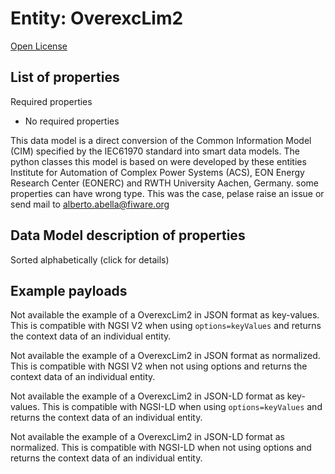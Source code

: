 Entity: OverexcLim2  
===================  
[Open License](https://github.com/smart-data-models//dataModel.EnergyCIM/blob/master/OverexcLim2/LICENSE.md)  

## List of properties  

Required properties  
- No required properties    
This data model is a direct conversion of the Common Information Model (CIM) specified by the IEC61970 standard into smart data models. The python classes this model is based on were developed by these entities Institute for Automation of Complex Power Systems (ACS), EON Energy Research Center (EONERC) and RWTH University Aachen, Germany. some properties can have wrong type. This was the case, pelase raise an issue or send mail to alberto.abella@fiware.org  
## Data Model description of properties  
Sorted alphabetically (click for details)  
## Example payloads    
Not available the example of a OverexcLim2 in JSON format as key-values. This is compatible with NGSI V2 when  using `options=keyValues` and returns the context data of an individual entity.  
Not available the example of a OverexcLim2 in JSON format as normalized. This is compatible with NGSI V2 when not using options and returns the context data of an individual entity.  
Not available the example of a OverexcLim2 in JSON-LD format as key-values. This is compatible with NGSI-LD when  using `options=keyValues` and returns the context data of an individual entity.  
Not available the example of a OverexcLim2 in JSON-LD format as normalized. This is compatible with NGSI-LD when not using options and returns the context data of an individual entity.  
